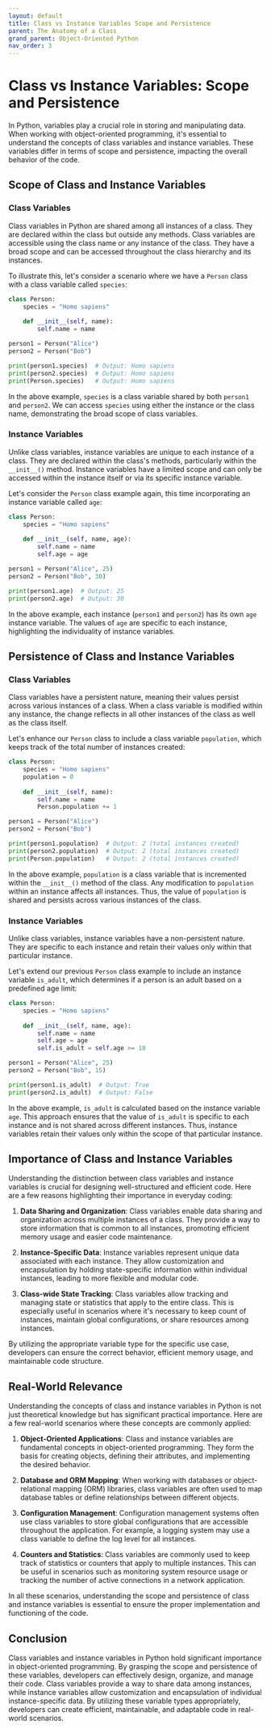 ```yaml
---
layout: default
title: Class vs Instance Variables Scope and Persistence
parent: The Anatomy of a Class
grand_parent: Object-Oriented Python
nav_order: 3
---
```

# Class vs Instance Variables: Scope and Persistence

In Python, variables play a crucial role in storing and manipulating data. When working with object-oriented programming, it's essential to understand the concepts of class variables and instance variables. These variables differ in terms of scope and persistence, impacting the overall behavior of the code.

## Scope of Class and Instance Variables

### Class Variables

Class variables in Python are shared among all instances of a class. They are declared within the class but outside any methods. Class variables are accessible using the class name or any instance of the class. They have a broad scope and can be accessed throughout the class hierarchy and its instances.

To illustrate this, let's consider a scenario where we have a `Person` class with a class variable called `species`:

```python
class Person:
    species = "Homo sapiens"
    
    def __init__(self, name):
        self.name = name

person1 = Person("Alice")
person2 = Person("Bob")

print(person1.species)  # Output: Homo sapiens
print(person2.species)  # Output: Homo sapiens
print(Person.species)   # Output: Homo sapiens
```

In the above example, `species` is a class variable shared by both `person1` and `person2`. We can access `species` using either the instance or the class name, demonstrating the broad scope of class variables.

### Instance Variables

Unlike class variables, instance variables are unique to each instance of a class. They are declared within the class's methods, particularly within the `__init__()` method. Instance variables have a limited scope and can only be accessed within the instance itself or via its specific instance variable.

Let's consider the `Person` class example again, this time incorporating an instance variable called `age`:

```python
class Person:
    species = "Homo sapiens"
    
    def __init__(self, name, age):
        self.name = name
        self.age = age

person1 = Person("Alice", 25)
person2 = Person("Bob", 30)

print(person1.age)  # Output: 25
print(person2.age)  # Output: 30
```

In the above example, each instance (`person1` and `person2`) has its own `age` instance variable. The values of `age` are specific to each instance, highlighting the individuality of instance variables.

## Persistence of Class and Instance Variables

### Class Variables

Class variables have a persistent nature, meaning their values persist across various instances of a class. When a class variable is modified within any instance, the change reflects in all other instances of the class as well as the class itself.

Let's enhance our `Person` class to include a class variable `population`, which keeps track of the total number of instances created:

```python
class Person:
    species = "Homo sapiens"
    population = 0
    
    def __init__(self, name):
        self.name = name
        Person.population += 1

person1 = Person("Alice")
person2 = Person("Bob")

print(person1.population)  # Output: 2 (total instances created)
print(person2.population)  # Output: 2 (total instances created)
print(Person.population)   # Output: 2 (total instances created)
```

In the above example, `population` is a class variable that is incremented within the `__init__()` method of the class. Any modification to `population` within an instance affects all instances. Thus, the value of `population` is shared and persists across various instances of the class.

### Instance Variables

Unlike class variables, instance variables have a non-persistent nature. They are specific to each instance and retain their values only within that particular instance.

Let's extend our previous `Person` class example to include an instance variable `is_adult`, which determines if a person is an adult based on a predefined age limit:

```python
class Person:
    species = "Homo sapiens"
    
    def __init__(self, name, age):
        self.name = name
        self.age = age
        self.is_adult = self.age >= 18

person1 = Person("Alice", 25)
person2 = Person("Bob", 15)

print(person1.is_adult)  # Output: True
print(person2.is_adult)  # Output: False
```

In the above example, `is_adult` is calculated based on the instance variable `age`. This approach ensures that the value of `is_adult` is specific to each instance and is not shared across different instances. Thus, instance variables retain their values only within the scope of that particular instance.

## Importance of Class and Instance Variables

Understanding the distinction between class variables and instance variables is crucial for designing well-structured and efficient code. Here are a few reasons highlighting their importance in everyday coding:

1. **Data Sharing and Organization**: Class variables enable data sharing and organization across multiple instances of a class. They provide a way to store information that is common to all instances, promoting efficient memory usage and easier code maintenance.

2. **Instance-Specific Data**: Instance variables represent unique data associated with each instance. They allow customization and encapsulation by holding state-specific information within individual instances, leading to more flexible and modular code.

3. **Class-wide State Tracking**: Class variables allow tracking and managing state or statistics that apply to the entire class. This is especially useful in scenarios where it's necessary to keep count of instances, maintain global configurations, or share resources among instances.

By utilizing the appropriate variable type for the specific use case, developers can ensure the correct behavior, efficient memory usage, and maintainable code structure.

## Real-World Relevance

Understanding the concepts of class and instance variables in Python is not just theoretical knowledge but has significant practical importance. Here are a few real-world scenarios where these concepts are commonly applied:

1. **Object-Oriented Applications**: Class and instance variables are fundamental concepts in object-oriented programming. They form the basis for creating objects, defining their attributes, and implementing the desired behavior.

2. **Database and ORM Mapping**: When working with databases or object-relational mapping (ORM) libraries, class variables are often used to map database tables or define relationships between different objects.

3. **Configuration Management**: Configuration management systems often use class variables to store global configurations that are accessible throughout the application. For example, a logging system may use a class variable to define the log level for all instances.

4. **Counters and Statistics**: Class variables are commonly used to keep track of statistics or counters that apply to multiple instances. This can be useful in scenarios such as monitoring system resource usage or tracking the number of active connections in a network application.

In all these scenarios, understanding the scope and persistence of class and instance variables is essential to ensure the proper implementation and functioning of the code.

## Conclusion

Class variables and instance variables in Python hold significant importance in object-oriented programming. By grasping the scope and persistence of these variables, developers can effectively design, organize, and manage their code. Class variables provide a way to share data among instances, while instance variables allow customization and encapsulation of individual instance-specific data. By utilizing these variable types appropriately, developers can create efficient, maintainable, and adaptable code in real-world scenarios.